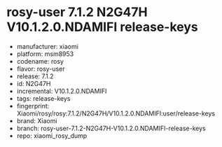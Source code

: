 # rosy-user 7.1.2 N2G47H V10.1.2.0.NDAMIFI release-keys
- manufacturer: xiaomi
- platform: msm8953
- codename: rosy
- flavor: rosy-user
- release: 7.1.2
- id: N2G47H
- incremental: V10.1.2.0.NDAMIFI
- tags: release-keys
- fingerprint: Xiaomi/rosy/rosy:7.1.2/N2G47H/V10.1.2.0.NDAMIFI:user/release-keys
- brand: Xiaomi
- branch: rosy-user-7.1.2-N2G47H-V10.1.2.0.NDAMIFI-release-keys
- repo: xiaomi_rosy_dump
